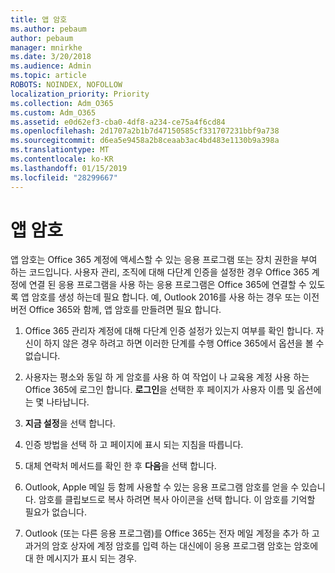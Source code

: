 ```yaml
---
title: 앱 암호
ms.author: pebaum
author: pebaum
manager: mnirkhe
ms.date: 3/20/2018
ms.audience: Admin
ms.topic: article
ROBOTS: NOINDEX, NOFOLLOW
localization_priority: Priority
ms.collection: Adm_O365
ms.custom: Adm_O365
ms.assetid: e0d62ef3-cba0-4df8-a234-ce75a4f6cd84
ms.openlocfilehash: 2d1707a2b1b7d47150585cf331707231bbf9a738
ms.sourcegitcommit: d6ea5e9458a2b8ceaab3ac4bd483e1130b9a398a
ms.translationtype: MT
ms.contentlocale: ko-KR
ms.lasthandoff: 01/15/2019
ms.locfileid: "28299667"
---
```

# <a name="app-passwords"></a>앱 암호

앱 암호는 Office 365 계정에 액세스할 수 있는 응용 프로그램 또는 장치 권한을 부여 하는 코드입니다. 사용자 관리, 조직에 대해 다단계 인증을 설정한 경우 Office 365 계정에 연결 된 응용 프로그램을 사용 하는 응용 프로그램은 Office 365에 연결할 수 있도록 앱 암호를 생성 하는데 필요 합니다. 예, Outlook 2016를 사용 하는 경우 또는 이전 버전 Office 365와 함께, 앱 암호를 만들려면 필요 합니다.
  
1. Office 365 관리자 계정에 대해 다단계 인증 설정가 있는지 여부를 확인 합니다. 자신이 하지 않은 경우 하려고 하면 이러한 단계를 수행 Office 365에서 옵션을 볼 수 없습니다.
    
2. 사용자는 평소와 동일 하 게 암호를 사용 하 여 작업이 나 교육용 계정 사용 하는 Office 365에 로그인 합니다. **로그인**을 선택한 후 페이지가 사용자 이름 및 옵션에는 몇 나타납니다. 
    
3. **지금 설정**을 선택 합니다. 
    
4. 인증 방법을 선택 하 고 페이지에 표시 되는 지침을 따릅니다.
    
5. 대체 연락처 메서드를 확인 한 후 **다음**을 선택 합니다. 
    
6. Outlook, Apple 메일 등 함께 사용할 수 있는 응용 프로그램 암호를 얻을 수 있습니다. 암호를 클립보드로 복사 하려면 복사 아이콘을 선택 합니다. 이 암호를 기억할 필요가 없습니다. 
    
7. Outlook (또는 다른 응용 프로그램)를 Office 365는 전자 메일 계정을 추가 하 고 과거의 암호 상자에 계정 암호를 입력 하는 대신에이 응용 프로그램 암호는 암호에 대 한 메시지가 표시 되는 경우. 
    

